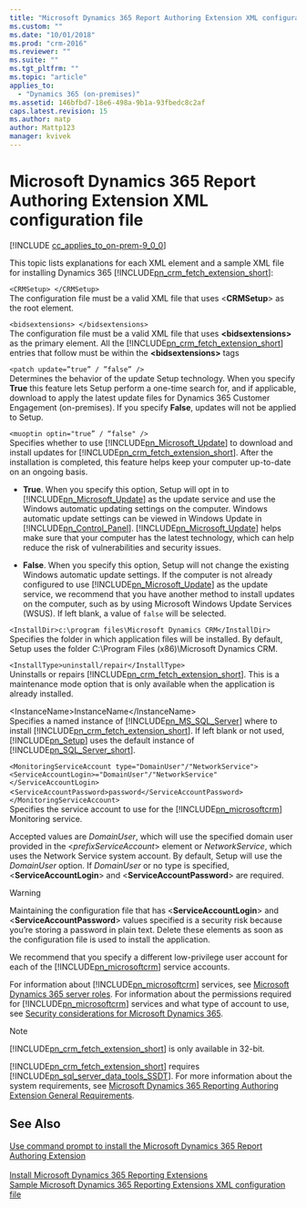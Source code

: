 ```yaml
---
title: "Microsoft Dynamics 365 Report Authoring Extension XML configuration file | Microsoft Docs"
ms.custom: ""
ms.date: "10/01/2018"
ms.prod: "crm-2016"
ms.reviewer: ""
ms.suite: ""
ms.tgt_pltfrm: ""
ms.topic: "article"
applies_to: 
  - "Dynamics 365 (on-premises)"
ms.assetid: 146bfbd7-18e6-498a-9b1a-93fbedc8c2af
caps.latest.revision: 15
ms.author: matp
author: Mattp123
manager: kvivek
---
```

# Microsoft Dynamics 365 Report Authoring Extension XML configuration file

[!INCLUDE [cc_applies_to_on-prem-9_0_0](../includes/cc_applies_to_on-prem-9_0_0.md)]

This topic lists explanations for each XML element and a sample XML file for installing Dynamics 365 [!INCLUDE[pn_crm_fetch_extension_short](../includes/pn-crm-fetch-extension-short.md)]:  
  
 `<CRMSetup> </CRMSetup>`  
 The configuration file must be a valid XML file that uses \<**CRMSetup**> as the root element.  
  
 `<bidsextensions> </bidsextensions>`  
 The configuration file must be a valid XML file that uses **\<bidsextensions>** as the primary element. All the [!INCLUDE[pn_crm_fetch_extension_short](../includes/pn-crm-fetch-extension-short.md)] entries that follow must be within the **\<bidsextensions>** tags  
  
 `<patch update=”true” / ”false” />`  
 Determines the behavior of the update Setup technology. When you specify **True** this feature lets Setup perform a one-time search for, and if applicable, download to apply the latest update files for Dynamics 365 Customer Engagement (on-premises). If you specify **False**, updates will not be applied to Setup.  
  
 `<muoptin optin="true” / “false" />`  
 Specifies whether to use [!INCLUDE[pn_Microsoft_Update](../includes/pn-microsoft-update.md)] to download and install updates for [!INCLUDE[pn_crm_fetch_extension_short](../includes/pn-crm-fetch-extension-short.md)]. After the installation is completed, this feature helps keep your computer up-to-date on an ongoing basis.  
  
-   **True**. When you specify this option, Setup will opt in to [!INCLUDE[pn_Microsoft_Update](../includes/pn-microsoft-update.md)] as the update service and use the Windows automatic updating settings on the computer. Windows automatic update settings can be viewed in Windows Update in [!INCLUDE[pn_Control_Panel](../includes/pn-control-panel.md)]. [!INCLUDE[pn_Microsoft_Update](../includes/pn-microsoft-update.md)] helps make sure that your computer has the latest technology, which can help reduce the risk of vulnerabilities and security issues.  
  
-   **False**. When you specify this option, Setup will not change the existing Windows automatic update settings. If the computer is not already configured to use [!INCLUDE[pn_Microsoft_Update](../includes/pn-microsoft-update.md)] as the update service, we recommend that you have another method to install updates on the computer, such as by using Microsoft Windows Update Services (WSUS). If left blank, a value of `false` will be selected.  
  
 `<InstallDir>c:\program files\Microsoft Dynamics CRM</InstallDir>`  
 Specifies the folder in which application files will be installed. By default, Setup uses the folder C:\Program Files (x86)\Microsoft Dynamics CRM.  
  
 `<InstallType>uninstall/repair</InstallType>`  
 Uninstalls or repairs [!INCLUDE[pn_crm_fetch_extension_short](../includes/pn-crm-fetch-extension-short.md)]. This is a maintenance mode option that is only available when the application is already installed.  
  
 \<InstanceName>InstanceName\</InstanceName>  
 Specifies a named instance of [!INCLUDE[pn_MS_SQL_Server](../includes/pn-ms-sql-server.md)] where to install [!INCLUDE[pn_crm_fetch_extension_short](../includes/pn-crm-fetch-extension-short.md)]. If left blank or not used, [!INCLUDE[pn_Setup](../includes/pn-setup.md)] uses the default instance of [!INCLUDE[pn_SQL_Server_short](../includes/pn-sql-server-short.md)].  
  
 `<MonitoringServiceAccount type="DomainUser"/"NetworkService">`   
 `<ServiceAccountLogin>="DomainUser"/"NetworkService"</ServiceAccountLogin>`   
 <`ServiceAccountPassword>password</ServiceAccountPassword>`  
`</MonitoringServiceAccount>`  
 Specifies the service account to use for the [!INCLUDE[pn_microsoftcrm](../includes/pn-microsoftcrm.md)] Monitoring service.  
  
 Accepted values are *DomainUser*, which will use the specified domain user provided in the \<*prefixServiceAccount*> element or *NetworkService*, which uses the Network Service system account. By default, Setup will use the *DomainUser* option. If *DomainUser* or no type is specified, \<**ServiceAccountLogin**> and \<**ServiceAccountPassword**> are required.  
  
> [!WARNING]
>  Maintaining the configuration file that has \<**ServiceAccountLogin**> and \<**ServiceAccountPassword**> values specified is a security risk because you’re storing a password in plain text. Delete these elements as soon as the configuration file is used to install the application.  
>   
>  We recommend that you specify a different low-privilege user account for each of the [!INCLUDE[pn_microsoftcrm](../includes/pn-microsoftcrm.md)] service accounts.  
  
 For information about [!INCLUDE[pn_microsoftcrm](../includes/pn-microsoftcrm.md)] services, see [Microsoft Dynamics 365 server roles](microsoft-dynamics-365-server-roles.md). For information about the permissions required for [!INCLUDE[pn_microsoftcrm](../includes/pn-microsoftcrm.md)] services and what type of account to use, see [Security considerations for Microsoft Dynamics 365](security-considerations-for-microsoft-dynamics-365.md).  
  
> [!NOTE]
>  [!INCLUDE[pn_crm_fetch_extension_short](../includes/pn-crm-fetch-extension-short.md)] is only available in 32-bit.  
>   
>  [!INCLUDE[pn_crm_fetch_extension_short](../includes/pn-crm-fetch-extension-short.md)] requires [!INCLUDE[pn_sql_server_data_tools_SSDT](../includes/pn-sql-server-data-tools-ssdt.md)]. For more information about the system requirements, see [Microsoft Dynamics 365 Reporting Authoring Extension General Requirements](microsoft-dynamics-365-reporting-requirements.md#report_auth_gen_req).  
  
## See Also  
 [Use command prompt to install the Microsoft Dynamics 365 Report Authoring Extension](install-report-authoring-extension-command-prompt.md) </br>  
 [Install Microsoft Dynamics 365 Reporting Extensions](install-dynamics-365-reporting-extensions-command.md)   </br>
 [Sample Microsoft Dynamics 365 Reporting Extensions XML configuration file](sample-dynamics-365-reporting-extensions-xml-config-file.md)


